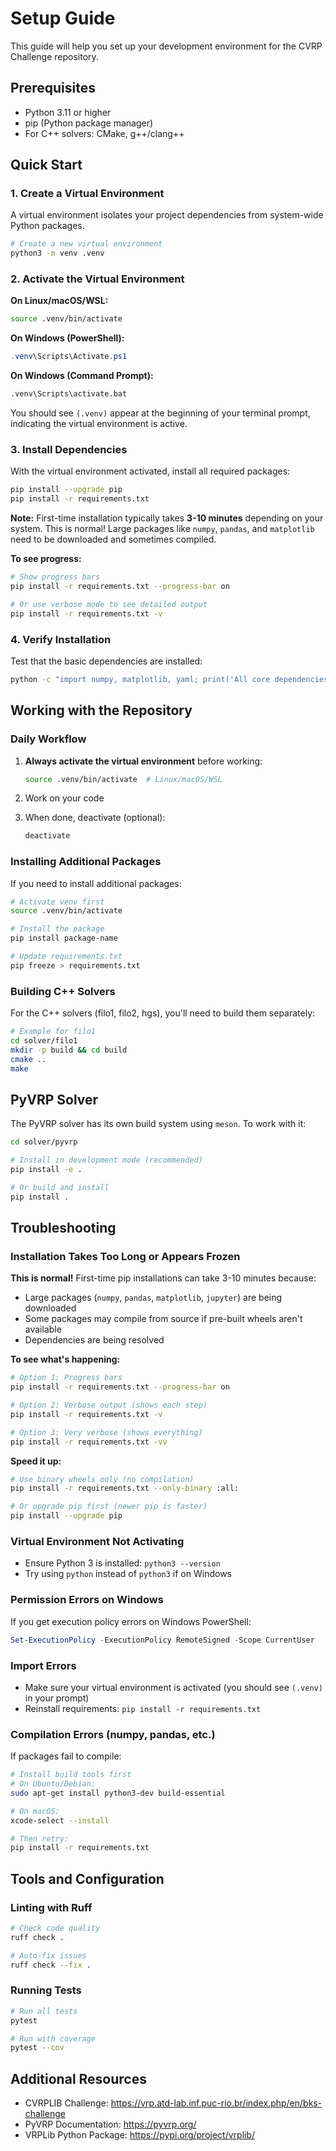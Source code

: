 # Setup Guide

This guide will help you set up your development environment for the CVRP Challenge repository.

## Prerequisites

- Python 3.11 or higher
- pip (Python package manager)
- For C++ solvers: CMake, g++/clang++

## Quick Start

### 1. Create a Virtual Environment

A virtual environment isolates your project dependencies from system-wide Python packages.

```bash
# Create a new virtual environment
python3 -m venv .venv
```

### 2. Activate the Virtual Environment

**On Linux/macOS/WSL:**
```bash
source .venv/bin/activate
```

**On Windows (PowerShell):**
```powershell
.venv\Scripts\Activate.ps1
```

**On Windows (Command Prompt):**
```cmd
.venv\Scripts\activate.bat
```

You should see `(.venv)` appear at the beginning of your terminal prompt, indicating the virtual environment is active.

### 3. Install Dependencies

With the virtual environment activated, install all required packages:

```bash
pip install --upgrade pip
pip install -r requirements.txt
```

**Note:** First-time installation typically takes **3-10 minutes** depending on your system. This is normal! Large packages like `numpy`, `pandas`, and `matplotlib` need to be downloaded and sometimes compiled.

**To see progress:**
```bash
# Show progress bars
pip install -r requirements.txt --progress-bar on

# Or use verbose mode to see detailed output
pip install -r requirements.txt -v
```

### 4. Verify Installation

Test that the basic dependencies are installed:

```bash
python -c "import numpy, matplotlib, yaml; print('All core dependencies installed!')"
```

## Working with the Repository

### Daily Workflow

1. **Always activate the virtual environment** before working:
   ```bash
   source .venv/bin/activate  # Linux/macOS/WSL
   ```

2. Work on your code

3. When done, deactivate (optional):
   ```bash
   deactivate
   ```

### Installing Additional Packages

If you need to install additional packages:

```bash
# Activate venv first
source .venv/bin/activate

# Install the package
pip install package-name

# Update requirements.txt
pip freeze > requirements.txt
```

### Building C++ Solvers

For the C++ solvers (filo1, filo2, hgs), you'll need to build them separately:

```bash
# Example for filo1
cd solver/filo1
mkdir -p build && cd build
cmake ..
make
```

## PyVRP Solver

The PyVRP solver has its own build system using `meson`. To work with it:

```bash
cd solver/pyvrp

# Install in development mode (recommended)
pip install -e .

# Or build and install
pip install .
```

## Troubleshooting

### Installation Takes Too Long or Appears Frozen

**This is normal!** First-time pip installations can take 3-10 minutes because:
- Large packages (`numpy`, `pandas`, `matplotlib`, `jupyter`) are being downloaded
- Some packages may compile from source if pre-built wheels aren't available
- Dependencies are being resolved

**To see what's happening:**
```bash
# Option 1: Progress bars
pip install -r requirements.txt --progress-bar on

# Option 2: Verbose output (shows each step)
pip install -r requirements.txt -v

# Option 3: Very verbose (shows everything)
pip install -r requirements.txt -vv
```

**Speed it up:**
```bash
# Use binary wheels only (no compilation)
pip install -r requirements.txt --only-binary :all:

# Or upgrade pip first (newer pip is faster)
pip install --upgrade pip
```

### Virtual Environment Not Activating

- Ensure Python 3 is installed: `python3 --version`
- Try using `python` instead of `python3` if on Windows

### Permission Errors on Windows

If you get execution policy errors on Windows PowerShell:
```powershell
Set-ExecutionPolicy -ExecutionPolicy RemoteSigned -Scope CurrentUser
```

### Import Errors

- Make sure your virtual environment is activated (you should see `(.venv)` in your prompt)
- Reinstall requirements: `pip install -r requirements.txt`

### Compilation Errors (numpy, pandas, etc.)

If packages fail to compile:
```bash
# Install build tools first
# On Ubuntu/Debian:
sudo apt-get install python3-dev build-essential

# On macOS:
xcode-select --install

# Then retry:
pip install -r requirements.txt
```

## Tools and Configuration

### Linting with Ruff

```bash
# Check code quality
ruff check .

# Auto-fix issues
ruff check --fix .
```

### Running Tests

```bash
# Run all tests
pytest

# Run with coverage
pytest --cov
```

## Additional Resources

- CVRPLIB Challenge: https://vrp.atd-lab.inf.puc-rio.br/index.php/en/bks-challenge
- PyVRP Documentation: https://pyvrp.org/
- VRPLib Python Package: https://pypi.org/project/vrplib/


